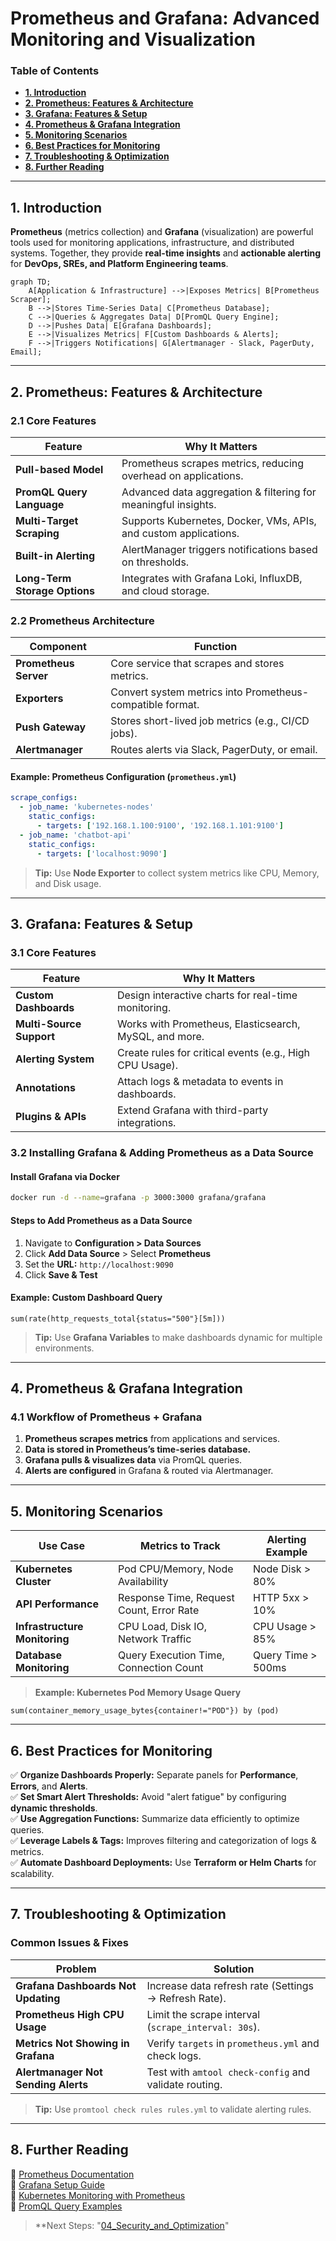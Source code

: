 # **Prometheus and Grafana: Advanced Monitoring and Visualization**

### **Table of Contents**

- [**1. Introduction**](#1-introduction)
- [**2. Prometheus: Features & Architecture**](#2-prometheus-features--architecture)
- [**3. Grafana: Features & Setup**](#3-grafana-features--setup)
- [**4. Prometheus & Grafana Integration**](#4-prometheus--grafana-integration)
- [**5. Monitoring Scenarios**](#5-monitoring-scenarios)
- [**6. Best Practices for Monitoring**](#6-best-practices-for-monitoring)
- [**7. Troubleshooting & Optimization**](#7-troubleshooting--optimization)
- [**8. Further Reading**](#8-further-reading)

---

## **1. Introduction**

**Prometheus** (metrics collection) and **Grafana** (visualization) are powerful tools used for monitoring applications, infrastructure, and distributed systems. Together, they provide **real-time insights** and **actionable alerting** for **DevOps, SREs, and Platform Engineering teams**.

```mermaid
graph TD;
    A[Application & Infrastructure] -->|Exposes Metrics| B[Prometheus Scraper];
    B -->|Stores Time-Series Data| C[Prometheus Database];
    C -->|Queries & Aggregates Data| D[PromQL Query Engine];
    D -->|Pushes Data| E[Grafana Dashboards];
    E -->|Visualizes Metrics| F[Custom Dashboards & Alerts];
    F -->|Triggers Notifications| G[Alertmanager - Slack, PagerDuty, Email];
```

---

## **2. Prometheus: Features & Architecture**

### **2.1 Core Features**

|**Feature**|**Why It Matters**|
|---|---|
|**Pull-based Model**|Prometheus scrapes metrics, reducing overhead on applications.|
|**PromQL Query Language**|Advanced data aggregation & filtering for meaningful insights.|
|**Multi-Target Scraping**|Supports Kubernetes, Docker, VMs, APIs, and custom applications.|
|**Built-in Alerting**|AlertManager triggers notifications based on thresholds.|
|**Long-Term Storage Options**|Integrates with Grafana Loki, InfluxDB, and cloud storage.|

### **2.2 Prometheus Architecture**

|**Component**|**Function**|
|---|---|
|**Prometheus Server**|Core service that scrapes and stores metrics.|
|**Exporters**|Convert system metrics into Prometheus-compatible format.|
|**Push Gateway**|Stores short-lived job metrics (e.g., CI/CD jobs).|
|**Alertmanager**|Routes alerts via Slack, PagerDuty, or email.|

#### **Example: Prometheus Configuration (`prometheus.yml`)**

```yaml
scrape_configs:
  - job_name: 'kubernetes-nodes'
    static_configs:
      - targets: ['192.168.1.100:9100', '192.168.1.101:9100']
  - job_name: 'chatbot-api'
    static_configs:
      - targets: ['localhost:9090']
```

> **Tip:** Use **Node Exporter** to collect system metrics like CPU, Memory, and Disk usage.

---

## **3. Grafana: Features & Setup**

### **3.1 Core Features**

|**Feature**|**Why It Matters**|
|---|---|
|**Custom Dashboards**|Design interactive charts for real-time monitoring.|
|**Multi-Source Support**|Works with Prometheus, Elasticsearch, MySQL, and more.|
|**Alerting System**|Create rules for critical events (e.g., High CPU Usage).|
|**Annotations**|Attach logs & metadata to events in dashboards.|
|**Plugins & APIs**|Extend Grafana with third-party integrations.|

### **3.2 Installing Grafana & Adding Prometheus as a Data Source**

#### **Install Grafana via Docker**

```bash
docker run -d --name=grafana -p 3000:3000 grafana/grafana
```

#### **Steps to Add Prometheus as a Data Source**

1. Navigate to **Configuration > Data Sources**
2. Click **Add Data Source** > Select **Prometheus**
3. Set the **URL:** `http://localhost:9090`
4. Click **Save & Test**

#### **Example: Custom Dashboard Query**

```promql
sum(rate(http_requests_total{status="500"}[5m]))
```

> **Tip:** Use **Grafana Variables** to make dashboards dynamic for multiple environments.

---

## **4. Prometheus & Grafana Integration**

### **4.1 Workflow of Prometheus + Grafana**

1. **Prometheus scrapes metrics** from applications and services.
2. **Data is stored in Prometheus’s time-series database.**
3. **Grafana pulls & visualizes data** via PromQL queries.
4. **Alerts are configured** in Grafana & routed via Alertmanager.

---

## **5. Monitoring Scenarios**

|**Use Case**|**Metrics to Track**|**Alerting Example**|
|---|---|---|
|**Kubernetes Cluster**|Pod CPU/Memory, Node Availability|Node Disk > 80%|
|**API Performance**|Response Time, Request Count, Error Rate|HTTP 5xx > 10%|
|**Infrastructure Monitoring**|CPU Load, Disk IO, Network Traffic|CPU Usage > 85%|
|**Database Monitoring**|Query Execution Time, Connection Count|Query Time > 500ms|

> **Example: Kubernetes Pod Memory Usage Query**

```promql
sum(container_memory_usage_bytes{container!="POD"}) by (pod)
```

---

## **6. Best Practices for Monitoring**

✅ **Organize Dashboards Properly:** Separate panels for **Performance**, **Errors**, and **Alerts**.  
✅ **Set Smart Alert Thresholds:** Avoid "alert fatigue" by configuring **dynamic thresholds**.  
✅ **Use Aggregation Functions:** Summarize data efficiently to optimize queries.  
✅ **Leverage Labels & Tags:** Improves filtering and categorization of logs & metrics.  
✅ **Automate Dashboard Deployments:** Use **Terraform or Helm Charts** for scalability.

---

## **7. Troubleshooting & Optimization**

### **Common Issues & Fixes**

|**Problem**|**Solution**|
|---|---|
|**Grafana Dashboards Not Updating**|Increase data refresh rate (Settings → Refresh Rate).|
|**Prometheus High CPU Usage**|Limit the scrape interval (`scrape_interval: 30s`).|
|**Metrics Not Showing in Grafana**|Verify `targets` in `prometheus.yml` and check logs.|
|**Alertmanager Not Sending Alerts**|Test with `amtool check-config` and validate routing.|

> **Tip:** Use `promtool check rules rules.yml` to validate alerting rules.

---

## **8. Further Reading**

📌 [Prometheus Documentation](https://prometheus.io/docs/)  
📌 [Grafana Setup Guide](https://grafana.com/docs/)  
📌 [Kubernetes Monitoring with Prometheus](https://kubernetes.io/docs/tasks/debug-application-cluster/resource-metrics-pipeline/)  
📌 [PromQL Query Examples](https://prometheus.io/docs/prometheus/latest/querying/examples/)

> **Next Steps: "[04_Security_and_Optimization](../04_Security_and_Optimization/04_Security_and_Optimization.md)"
